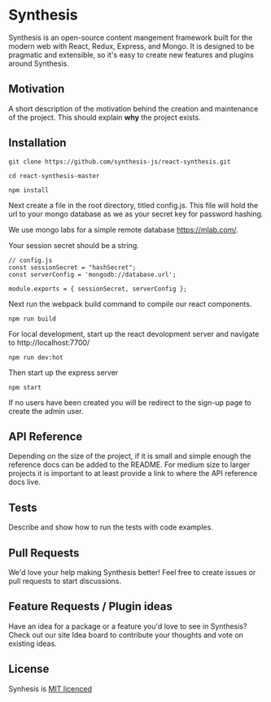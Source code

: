 # Synthesis

Synthesis is an open-source content mangement framework built for the modern web with React, Redux, Express, and Mongo. It is designed to be pragmatic and extensible, so it's easy to create new features and plugins around Synthesis.

## Motivation

A short description of the motivation behind the creation and maintenance of the project. This should explain **why** the project exists.

## Installation
```
git clone https://github.com/synthesis-js/react-synthesis.git

cd react-synthesis-master

npm install
```

Next create a file in the root directory, titled config.js. This file will hold the url to your mongo database as we as your secret key for password hashing. 

We use mongo labs for a simple remote database https://mlab.com/.

Your session secret should be a string.

```
// config.js
const sessionSecret = "hashSecret";
const serverConfig = 'mongodb://database.url';

module.exports = { sessionSecret, serverConfig };
```

Next run the webpack build command to compile our react components.
```
npm run build
```

For local development, start up the react devolopment server and navigate to http://localhost:7700/
```
npm run dev:hot
```

Then start up the express server
```
npm start
```

If no users have been created you will be redirect to the sign-up page to create the admin user.
	

## API Reference

Depending on the size of the project, if it is small and simple enough the reference docs can be added to the README. For medium size to larger projects it is important to at least provide a link to where the API reference docs live.

## Tests

Describe and show how to run the tests with code examples.

## Pull Requests

We'd love your help making Synthesis better! Feel free to create issues or pull requests to start discussions.

## Feature Requests / Plugin ideas

Have an idea for a package or a feature you'd love to see in Synthesis? Check out our site Idea board to contribute your thoughts and vote on existing ideas.

## License

Synhesis is <a href="https://github.com/synthesis-js/synthesis/blob/master/LICENSE" >MIT licenced</a>
